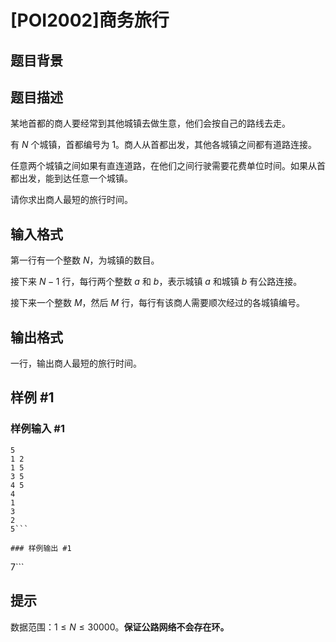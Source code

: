# [POI2002]商务旅行

## 题目背景



## 题目描述

某地首都的商人要经常到其他城镇去做生意，他们会按自己的路线去走。

有 $N$ 个城镇，首都编号为 $1$。商人从首都出发，其他各城镇之间都有道路连接。

任意两个城镇之间如果有直连道路，在他们之间行驶需要花费单位时间。如果从首都出发，能到达任意一个城镇。

请你求出商人最短的旅行时间。

## 输入格式

第一行有一个整数 $N$，为城镇的数目。

接下来 $N-1$ 行，每行两个整数 $a$ 和 $b$，表示城镇 $a$ 和城镇 $b$ 有公路连接。

接下来一个整数 $M$，然后 $M$ 行，每行有该商人需要顺次经过的各城镇编号。

## 输出格式

一行，输出商人最短的旅行时间。

## 样例 #1

### 样例输入 #1
```
5
1 2
1 5
3 5
4 5
4
1
3
2
5```

### 样例输出 #1

```
7```

## 提示

数据范围：$1 \le N \le 30000$。**保证公路网络不会存在环。**
